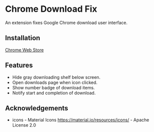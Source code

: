 # Chrome Download Fix

An extension fixes Google Chrome download user interface.

## Installation

[Chrome Web Store](https://chrome.google.com/webstore/detail/idbhobikghdkepjgcdiphdbofibbbbfh)

## Features

- Hide gray downloading shelf below screen.
- Open downloads page when icon clicked.
- Show number badge of download items.
- Notify start and completion of download.

## Acknowledgements

- icons - Material Icons <https://material.io/resources/icons/> - Apache License 2.0
